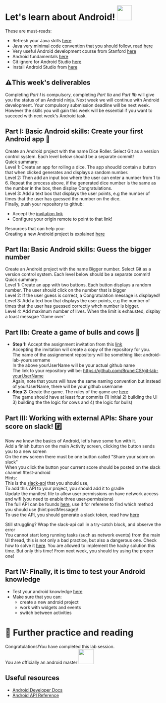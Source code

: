 
# Let's learn about Android!  <img src="https://cnet4.cbsistatic.com/img/QJcTT2ab-sYWwOGrxJc0MXSt3UI=/2011/10/27/a66dfbb7-fdc7-11e2-8c7c-d4ae52e62bcc/android-wallpaper5_2560x1600_1.jpg" width="48">
These are must-reads:
* Refresh your Java skills [here](https://www.cs.utexas.edu/users/witchel/371M/lectures/01-java-review.pdf)
* Java very minimal code convention that you should follow, read [here](https://web.stanford.edu/class/cs193a/styleguide.shtml)
* Very useful Android development course from Stanford [here](https://web.stanford.edu/class/cs193a/videos.shtml)
* Android fundamentals [here](https://developer.android.com/guide/components/fundamentals)
* Git ignore for Android Studio [here](https://gist.github.com/iainconnor/8605514)
* Install Android Studio from [here](https://developer.android.com/studio/install)

## :warning:This week's deliverables 
Completing *Part I* is compulsory, completing  *Part IIa* and *Part IIb* will give you the status of an Android ninja. 
Next week we will continue with Android development. Your compulsory submission deadline will be next week. </br>
However the skills you will gain this week will be essential if you want to succeed with next week's Android task. </br>

## Part I: Basic Android skills: Create your first Android app :game_die:
Create an Android project with the name Dice Roller. Select Git as a version control system. 
Each level below should be a separate commit! </br>
Quick summary:  </br>
Level 1: Create an app for rolling a dice. The app shoudld contain a button that when clicked generates and displays a random number. </br>
Level 2:  Then add an input box where the user can enter a number from 1 to 6. Repeat the process above, if the generated dice number is the same as the number in the box, then display Congratulations. </br>
Level 3: Add a text box that displays the user points, e.g the number of times that the user has guessed the number on the dice. </br>
Finally, push your repository to github:  </br>
* Accept the [invitation link](https://classroom.github.com/a/x3PNkMI1)
* Configure your origin remote to point to that link! </br>

Resources that can help you: </br>
Creating a new Android project is explained [here](https://developer.android.com/training/basics/firstapp/creating-project)

## Part IIa: Basic Android skills: Guess the bigger number

Create an Android project with the name Bigger number. Select Git as a version control system. 
Each level below should be a separate commit! </br>
Quick summary:  </br>
Level 1: Create an app with two buttons. Each button displays a random number. The user should click on the number that is bigger </br>
Level 2:  If the user guess is correct, a Congratulation message is displayed!</br>
Level 3: Add a text box that displays the user points, e.g the number of times that the user has guessed correctly whch number is bigger. </br>
Level 4: Add maximum number of lives. When the limit is exhausted, display a toast messgae 'Game over' </br>

## Part IIb: Create a game of bulls and cows :cow2: 
* __Step 1:__ Accept the assignment invitation from this [link](https://classroom.github.com/a/aHANZdgs) </br>
   Accepting the invitation will create a copy of the repository for you. </br>
   The name of the assignement repository will be something like: android-lab-yourusername  </br>
   In the above yourUserName will be your actual github name </br>
   The link to your repository will be: https://github.com/BrunelCS/git-lab-yourUserName </br>
   Again, note that yours will have the same naming convention but instead of yourUserName, there will be your github username </br>
* __Step 2:__ Create the game. The rules of the game are [here](https://en.wikipedia.org/wiki/Bulls_and_Cows) </br>
The game should have at least four commits (1) initial 2) building the UI 3) building the the logic for cows and 4) the logic for bulls)

## Part III:  Working with external APIs: Share your score on slack! :hash:
Now we know the basics of Android, let's have some fun with it. </br>
Add a finish button on the main Activity screen, clicking the button sends you to a new screen </br>
On the new screen there must be one button called "Share your score on slack" </br>
When you click the button your current score should be posted on the slack channel #test-android</br>
Hints: </br>
This is the [slack-api](https://github.com/pschroen/slack-api-android) that you should use, </br>
To add this API to your project, you should add it to gradle </br>
Update the manifest file to allow user permissions on have network access and wifi (you need to enable three user-permissions) 
</br>
The full API can be founds [here](https://github.com/allbegray/slack-api), use it for referene to find which method you should use (hint:postMessage)! </br>
To use the API, you should generate a slack token, read how [here](https://slack.com/intl/en-gb/help/articles/215770388-create-and-regenerate-api-tokens) </br>

Still struggling? Wrap the slack-api call in a try-catch block, and observe the error </br>
You cannot start long running tasks (such as network events) from the main UI thread, this is not only a bad practice, but also a dangerous one. 
Check how to solve it [here](http://simpledeveloper.com/network-on-main-thread-error-solution/). You are allowed to implement the hacky solution this time. But only this time! From next week, you should try using the proper one! </br>


## Part IV: Finally, it is time to test your Android knowledge
* Test your android knowledge [here](https://basicversity.com/study/android-programming)
* Make sure that you can: 
  * create a new android project
  * work with widgets and events 
  * switch between activities 

# :book: Further practice and reading
Congratulations!You have completed this lab session. </br>
You are officially an android master <img src="https://cnet4.cbsistatic.com/img/QJcTT2ab-sYWwOGrxJc0MXSt3UI=/2011/10/27/a66dfbb7-fdc7-11e2-8c7c-d4ae52e62bcc/android-wallpaper5_2560x1600_1.jpg" width="48"> </br>

## Useful resources
* [Android Developer Docs](https://developer.android.com/guide)
* [Android API Reference](https://developer.android.com/reference/packages.html)






